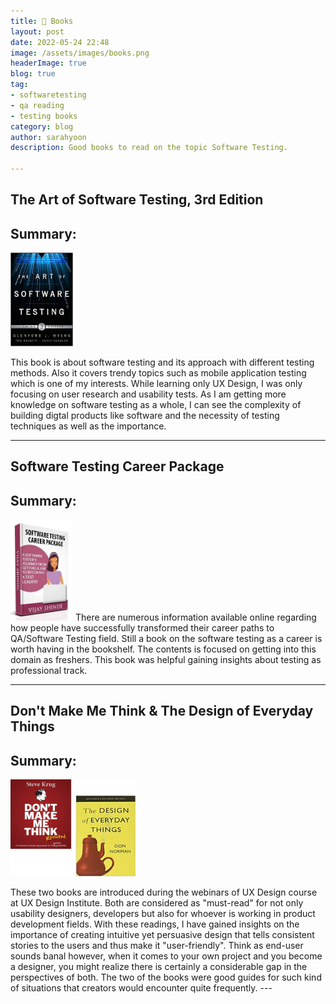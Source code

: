 ```yaml
---
title: 📖 Books 
layout: post
date: 2022-05-24 22:48
image: /assets/images/books.png
headerImage: true
blog: true
tag:
- softwaretesting
- qa reading
- testing books
category: blog
author: sarahyoon
description: Good books to read on the topic Software Testing.

---
```

## The Art of Software Testing, 3rd Edition
## Summary:
<img src="/assets/images/theartofsoftwaretesting.jpg" width="100">
<p>This book is about software testing and its approach with different testing methods. 
Also it covers trendy topics such as mobile application testing which is one of my interests.
While learning only UX Design, I was only focusing on user research and usability tests. 
As I am getting more knowledge on software testing as a whole, I can see the complexity of building digtal products like software and the necessity of testing techniques as well as the importance.</p>

---
## Software Testing Career Package
## Summary:
<img src="/assets/images/softwaretestingcareerpack.jpg" width="100">
There are numerous information available online regarding how people have successfully transformed their career paths to QA/Software Testing field.
Still a book on the software testing as a career is worth having in the bookshelf. The contents is focused on getting into this domain as freshers.
This book was helpful gaining insights about testing as professional track.
    
---
    
## Don't Make Me Think & The Design of Everyday Things
## Summary:
<img src="/assets/images/uxdesignbooks.png" width="200">
<p>
These two books are introduced during the webinars of UX Design course at UX Design Institute. Both are considered as "must-read" for not only usability designers, developers but also for whoever is working in product development fields. With these readings, I have gained insights on the importance of creating intuitive yet persuasive design that tells consistent stories to the users and thus make it "user-friendly". Think as end-user sounds banal however, when it comes to your own project and you become a designer, you might realize there is certainly a considerable gap in the perspectives of both. The two of the books were good guides for such kind of situations that creators would encounter quite frequently.
---
